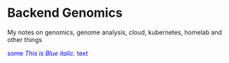 # Backend Genomics 
My notes on genomics, genome analysis, cloud, kubernetes, homelab and other things

<span style="color:blue">some *This is Blue italic.* text</span>
